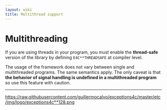 ```yaml
---
layout: wiki
title: Multithread support
---
```


# Multithreading

If you are using threads in your program, you must enable the **thread-safe** version of the library by defining `E4C**THREADSAFE` at compiler level.

The usage of the framework does not vary between single and multithreaded programs. The same semantics apply. The only caveat is that **the behavior of signal handling is undefined in a multithreaded program** so use this feature with caution.

----

<https://raw.githubusercontent.com/guillermocalvo/exceptions4c/master/etc/img/logo/exceptions4c**128.png>

